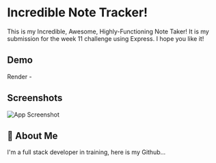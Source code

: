 
# Incredible Note Tracker!

This is my Incredible, Awesome, Highly-Functioning Note Taker! It is my submission for the week 11 challenge using Express. I hope you like it! 


## Demo

Render - 


## Screenshots

![App Screenshot](https://via.placeholder.com/468x300?text=App+Screenshot+Here)


## 🚀 About Me
I'm a full stack developer in training, here is my Github...


